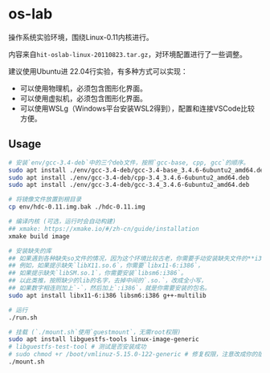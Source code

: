 # os-lab

操作系统实验环境，围绕Linux-0.11内核进行。

内容来自`hit-oslab-linux-20110823.tar.gz`，对环境配置进行了一些调整。

建议使用Ubuntu进 22.04行实验，有多种方式可以实现：

- 可以使用物理机，必须包含图形化界面。
- 可以使用虚拟机，必须包含图形化界面。
- 可以使用WSLg（Windows平台安装WSL2得到），配置和连接VSCode比较方便。

## Usage

```sh
# 安装`env/gcc-3.4-deb`中的三个deb文件，按照`gcc-base, cpp, gcc`的顺序。
sudo apt install ./env/gcc-3.4-deb/gcc-3.4-base_3.4.6-6ubuntu2_amd64.deb
sudo apt install ./env/gcc-3.4-deb/cpp-3.4_3.4.6-6ubuntu2_amd64.deb
sudo apt install ./env/gcc-3.4-deb/gcc-3.4_3.4.6-6ubuntu2_amd64.deb

# 将镜像文件放置到根目录
cp env/hdc-0.11.img.bak ./hdc-0.11.img

# 编译内核 (可选，运行时会自动构建)
## xmake: https://xmake.io/#/zh-cn/guide/installation
xmake build image

# 安装缺失的库
## 如果遇到各种缺失so文件的情况，因为这个环境比较古老，你需要手动安装缺失文件的**i386版本**。
## 例如，如果提示缺失`libX11.so.6`，你需要`libx11-6:i386`，
## 如果提示缺失`libSM.so.1`，你需要安装`libsm6:i386`。
## 以此类推，按照缺少的lib的名字，去掉中间的`.so.`，改成全小写，
## 如果数字相连则加上`-`，然后加上`:i386`，就是你需要安装的包名。
sudo apt install libx11-6:i386 libsm6:i386 g++-multilib

# 运行
./run.sh

# 挂载 (`./mount.sh`使用`guestmount`，无需root权限)
sudo apt install libguestfs-tools linux-image-generic
# libguestfs-test-tool # 测试是否安装成功
# sudo chmod +r /boot/vmlinuz-5.15.0-122-generic # 修复权限，注意改成你的版本
./mount.sh
```
